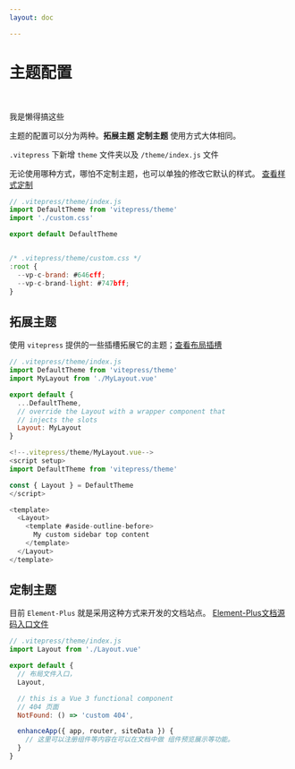 ```yaml
---
layout: doc

---
```


# 主题配置



<br>

  <el-alert title="作者：65岁退休Coder
链接：https://juejin.cn/post/7164276166084263972
来源：稀土掘金
著作权归作者所有。商业转载请联系作者获得授权，非商业转载请注明出处。" type="info" />



我是懒得搞这些



主题的配置可以分为两种。**拓展主题** **定制主题** 使用方式大体相同。

`.vitepress` 下新增 `theme` 文件夹以及 `/theme/index.js` 文件

无论使用哪种方式，哪怕不定制主题，也可以单独的修改它默认的样式。 [查看样式定制](https://link.juejin.cn?target=https%3A%2F%2Fvitepress.vuejs.org%2Fguide%2Ftheme-introduction%23customizing-css)

```js
// .vitepress/theme/index.js
import DefaultTheme from 'vitepress/theme'
import './custom.css'

export default DefaultTheme


/* .vitepress/theme/custom.css */
:root {
  --vp-c-brand: #646cff;
  --vp-c-brand-light: #747bff;
}
```

## 拓展主题

使用 `vitepress` 提供的一些插槽拓展它的主题；[查看布局插槽](https://link.juejin.cn?target=https%3A%2F%2Fvitepress.vuejs.org%2Fguide%2Ftheme-introduction%23layout-slots)

```js
// .vitepress/theme/index.js
import DefaultTheme from 'vitepress/theme'
import MyLayout from './MyLayout.vue'

export default {
  ...DefaultTheme,
  // override the Layout with a wrapper component that
  // injects the slots
  Layout: MyLayout
}

<!--.vitepress/theme/MyLayout.vue-->
<script setup>
import DefaultTheme from 'vitepress/theme'

const { Layout } = DefaultTheme
</script>

<template>
  <Layout>
    <template #aside-outline-before>
      My custom sidebar top content
    </template>
  </Layout>
</template>
```



## 定制主题

目前 `Element-Plus` 就是采用这种方式来开发的文档站点。 [Element-Plus文档源码入口文件](https://link.juejin.cn?target=https%3A%2F%2Fgithub1s.com%2Felement-plus%2Felement-plus%2Fblob%2Fdev%2Fdocs%2F.vitepress%2Ftheme%2Findex.ts)

```js
// .vitepress/theme/index.js
import Layout from './Layout.vue'

export default {
  // 布局文件入口，
  Layout,

  // this is a Vue 3 functional component
  // 404 页面
  NotFound: () => 'custom 404',

  enhanceApp({ app, router, siteData }) {
    // 这里可以注册组件等内容在可以在文档中做 组件预览展示等功能。
  }
}
```

